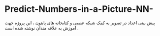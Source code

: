 # Predict-Numbers-in-a-Picture-NN-
پیش بینی اعداد در تصویر به کمک شبکه عصبی و کتابخانه های پایتون ، این پروژه جهت آموزش به علاقه مندان نوشته شده است . 
